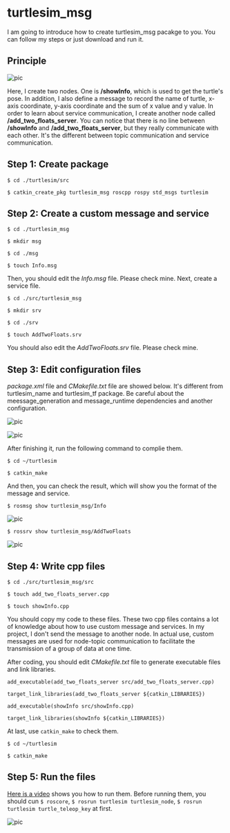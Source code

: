 # turtlesim_msg

I am going to introduce how to create turtlesim_msg pacakge to you. You can follow my steps or just download and run it.

## Principle
![pic](http://m.qpic.cn/psc?/V53W2FkB1yOtnS25GEyd38amA54P7fxq/45NBuzDIW489QBoVep5mccI8vUJjTUl76edME61C8GB9HkfucY9BZIcKur90nYCxAToKCqk2MWVOwYLCV8Ij0EkIWjQ2.l4Tia66rDmvfBk!/b&bo=bQUVA20FFQMDGTw!&rf=viewer_4)

Here, I create two nodes. One is **/showInfo**, which is used to get the turtle's pose. In addition, I also define a message to record the name of turtle, x-axis coordinate, y-axis coordinate and the sum of x value and y value. In order to learn about service communication, I create another node called **/add_two_floats_server**. You can notice that there is no line between **/showInfo** and **/add_two_floats_server**, but they really communicate with each other. It's the different between topic communication and service communication.

## Step 1: Create package

`$ cd ./turtlesim/src`

`$ catkin_create_pkg turtlesim_msg roscpp rospy std_msgs turtlesim`

## Step 2: Create a custom message and service

`$ cd ./turtlesim_msg`

`$ mkdir msg`

`$ cd ./msg`

`$ touch Info.msg`

Then, you should edit the *Info.msg* file. Please check mine. Next, create a service file.

`$ cd ./src/turtlesim_msg`

`$ mkdir srv`

`$ cd ./srv`

`$ touch AddTwoFloats.srv`

You should also edit the *AddTwoFloats.srv* file. Please check mine.

## Step 3: Edit configuration files

*package.xml* file and *CMakefile.txt* file are showed below. It's different from turtlesim_name and turtlesim_tf package. Be careful about the meessage_generation and message_runtime dependencies and another configuration.

![pic](http://m.qpic.cn/psc?/V53W2FkB1yOtnS25GEyd38amA54P7fxq/45NBuzDIW489QBoVep5mccI8vUJjTUl76edME61C8GCyWa4PA3SdXfhtT1bQ4lVRA2.HW*tLv*bViFnJ350N6KOYKYoCuVOdOxpHF0NrTro!/b&bo=LATdAiwE3QIDGTw!&rf=viewer_4)

![pic](http://m.qpic.cn/psc?/V53W2FkB1yOtnS25GEyd38amA54P7fxq/45NBuzDIW489QBoVep5mceSJBgvIe3fDR9i86A..uJRtiyxLBskpAQWrFiLbWZnPXFv5yXFmoGzSbLV*Y0CNFEMMRNUDmAioeYezXa5KoQI!/b&bo=LATeAiwE3gIDGTw!&rf=viewer_4)

After finishing it, run the following command to complie them.

`$ cd ~/turtlesim`

`$ catkin_make`

And then, you can check the result, which will show you the format of the message and service.

`$ rosmsg show turtlesim_msg/Info`

![pic](http://m.qpic.cn/psc?/V53W2FkB1yOtnS25GEyd38amA54P7fxq/45NBuzDIW489QBoVep5mccI8vUJjTUl76edME61C8GCXgHA6m8cW*0xRpGEaU84VH.Iofg6ZSXcV481jrnPUYCh87ZAKtgIeur43gf5tmKc!/b&bo=3gLoAd4C6AEDGTw!&rf=viewer_4)

`$ rossrv show turtlesim_msg/AddTwoFloats`

![pic](http://m.qpic.cn/psc?/V53W2FkB1yOtnS25GEyd38amA54P7fxq/45NBuzDIW489QBoVep5mccI8vUJjTUl76edME61C8GCbO313EmgjPGldn9mONVygZyfmLHsG*hTbairPzaGaU1KaIVJRkkmu8YEarVVxNgg!/b&bo=3gLoAd4C6AEDGTw!&rf=viewer_4)

## Step 4: Write cpp files

`$ cd ./src/turtlesim_msg/src`

`$ touch add_two_floats_server.cpp`

`$ touch showInfo.cpp`

You should copy my code to these files. These two cpp files contains a lot of knowledge about how to use custom message and services. In my project, I don't send the message to another node. In actual use, custom messages are used for node-topic communication to facilitate the transmission of a group of data at one time.

After coding, you should edit *CMakefile.txt* file to generate executable files and link libraries.

`add_executable(add_two_floats_server src/add_two_floats_server.cpp)`

`target_link_libraries(add_two_floats_server ${catkin_LIBRARIES})`

`add_executable(showInfo src/showInfo.cpp)`

`target_link_libraries(showInfo ${catkin_LIBRARIES})`

At last, use `catkin_make` to check them.

`$ cd ~/turtlesim`

`$ catkin_make`

## Step 5: Run the files

[Here is a video](https://www.bilibili.com/video/BV1ao4y1f7pZ/) shows you how to run them. Before running them, you should cun `$ roscore`, `$ rosrun turtlesim turtlesim_node`, `$ rosrun turtlesim turtle_teleop_key` at first.

![pic](http://m.qpic.cn/psc?/V53W2FkB1yOtnS25GEyd38amA54P7fxq/45NBuzDIW489QBoVep5mcTWhcXs5eYxTuke8xyxKGx0WvJLrhTWrKzv2cbKZGY9qtpAySH2ewLYa1yVQlh*5PGXABOmTzRtzKGP*O2aYjX8!/b&bo=CAYjBAAAAAABJyk!&rf=viewer_4)
